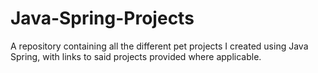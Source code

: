 # Java-Spring-Projects
A repository containing all the different pet projects I created using Java Spring, with links to said projects provided where applicable.
